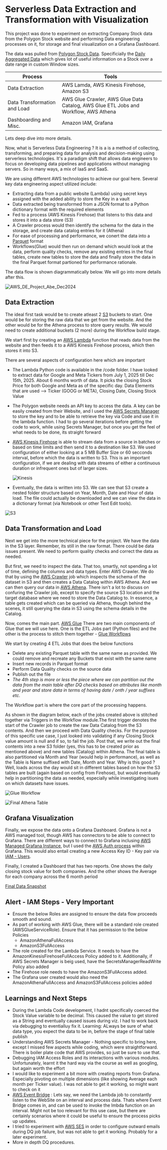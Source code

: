 # Serverless Data Extraction and Transformation with Visualization
This project was done to experiment on extracting Company Stock data from the Polygon Stock website and performing Data engineering processes on it, for storage and final visualization on a Grafana Dashboard.

The data was pulled from [Polygon Stock Data](https://polygon.io/). Specificially the [Daily Aggregated Data](https://polygon.io/docs/stocks/get_v2_aggs_ticker__stocksticker__range__multiplier___timespan___from___to) which gives lot of useful information on a Stock over a date range in custom Window sizes.

| Process | Tools |
| ----------- | ----------- |
| Data Extraction | AWS Lamda, AWS Kinesis Firehose, Amazon S3 |
| Data Transformation and Load | AWS Glue Crawler, AWS Glue Data Catalog, AWS Glue ETL Jobs and Workflow, AWS Athena |
| Dashboarding and Misc. | Amazon IAM, Grafana |

Lets deep dive into more details.

Now, what is Serverless Data Engineering ? It is a is a method of collecting, transforming, and preparing data for analysis and decision-making using serverless technologies. It's a paradigm shift that allows data engineers to focus on developing data pipelines and applications without managing servers. So in many ways, a mix of IaaS and SaaS.

We are using different AWS technologies to achieve our goal here. Several key data engineering aspect utilized include:
- Extracting data from a public website (Lambda) using secret keys assigned with the added ability to store the Key in a vault
- Data extracted being transformed from a JSON format to a Python dictionary format with the required elements
- Fed to a process (AWS Kinesis Firehose) that listens to this data and stores it into a data store (S3)
- A Crawler process would then identify the schema for the data in the storage, and create data catalog entries for it (Athena)
- For ease of processing and performance, we conert the data into a [Parquet](https://www.databricks.com/glossary/what-is-parquet#:~:text=Apache%20Parquet%20is%20an%20open,handle%20complex%20data%20in%20bulk.) format
- Workflows(Glue) would then run on demand which would look at the data, perform quality checks, remove any existing entries in the final tables, create new tables to store the data and finally store the data in the final Parquet format partioned for performance rationale.

The data flow is shown diagrammatically below. We will go into more details after this.

![AWS_DE_Project_Abe_Dec2024](https://github.com/user-attachments/assets/b914dabb-2181-4322-b8c7-3f5f590981b9)

## Data Extraction

The ideal first task would be to create atleast 2 [S3](https://aws.amazon.com/s3/) buckets to start. One would be for storing the raw data that we get from the website. And the other would be for the Athena process to store query results. We would need to create additional buckets (2 more) during the Workflow build stage.

We start first by creating an [AWS Lambda](https://aws.amazon.com/pm/lambda/?gclid=CjwKCAiAmrS7BhBJEiwAei59i5Q5rDOf1tv5NMyufZMunCcH-AqubZ2Nu-d-5eOEn1H8-tfsvh6zyRoCvYMQAvD_BwE&trk=73f686c8-9606-40ad-852f-7b2bcafa68fe&sc_channel=ps&ef_id=CjwKCAiAmrS7BhBJEiwAei59i5Q5rDOf1tv5NMyufZMunCcH-AqubZ2Nu-d-5eOEn1H8-tfsvh6zyRoCvYMQAvD_BwE:G:s&s_kwcid=AL!4422!3!651212652666!e!!g!!lambda!909122559!45462427876) function that reads data from the website and then feeds it to a AWS Kinesis Firehose process, which then stores it into S3.

There are several aspects of configuration here which are important
- The Lambda Python code is available in the /code folder. I have looked to extract data for Google and Meta Tickers from July 1, 2025 till Dec 15th, 2025. About 6 months worth of data. It picks the closing Stock Price for both Google and Meta as of the specific day. Data Elements that are used --> Ticker (GOOG or META), Closing Date, Closing Stock Value
- The Polygon website needs an API key to access the data. A key can be easily created from their Website, and I used the [AWS Secrets Manager](https://docs.aws.amazon.com/secretsmanager/latest/userguide/intro.html) to store the key and to be able to retrieve the key via Code and use it in the lambda function. I had to go several iterations before getting the code to work, while using Secrets Manager, but once you get the feel of what needs to be done, its straight forward
- [AWS Kinesis Firehose](https://aws.amazon.com/firehose/) is able to stream data from a source in batches or based on time limits and then send it to a destination like S3. We used configuration of either looking at a 5 MB Buffer Size or 60 secconds interval, before which the data is written to S3. This is an important configuration, if we are dealing with data streams of either a continuous duration or infrequent ones but of larger sizes. 
  
  ![Kinesis](https://github.com/user-attachments/assets/ae61fbbe-60ff-4799-805d-ab0cf72b60ef)

- Eventually, the data is written into S3. We can see that S3 create a nested folder structure based on Year, Month, Date and Hour of data load. The file could actually be downloaded and we can view the data in a dictionary format (via Notebook or other Text Edit tools).
    
![S3](https://github.com/user-attachments/assets/0dc9b0c2-525c-47c8-a3c2-2438fdf44942)

## Data Transformation and Load

Next we get into the more technical piece for the project. We have the data in the S3 layer. Remember, its still in the raw format. There could be data issues present. We need to perform quality checks and correct the data as needed.

But first, we need to inspect the data. That too, smartly, not spending a lot of time, defining the columns and data types. Enter AWS Crawler. We do that by using the [AWS Crawler](https://docs.aws.amazon.com/glue/latest/dg/add-crawler.html) job which inspects the schema of the dataset in S3 and then creates a Data Catalog within AWS Athena. And we can then query our data in [AWS Athena](https://aws.amazon.com/athena/). There isn't a lot to discuss on confuring the Crawler job, except to specify the source S3 location and the target database where we need to store the Data Catalog to. In essence, a table gets created which can be queried via Athena, though behind the scenes, it still querying the data in S3 using the schema details in the Catalog.

Now, comes the main part. [AWS Glue](https://aws.amazon.com/glue/) There are two main components of Glue that we will use here. One is the ETL Jobs part (Python files) and the other is the process to stitch them together - [Glue Workflows](https://docs.aws.amazon.com/glue/latest/dg/workflows_overview.html)

We start by creating 4 ETL Jobs that does the below functions
  - Delete any existing Parquet table with the same name as provided. We could remove and recreate any Buckets that exist with the same name
  - Insert new records in Parquet format
  - Perform Data Quality checks on the source data
  - Publish out the file
  - *The 4th step is more or less the piece where we can partition out the data from the main table after DQ checks based on attributes like month and year and store data in terms of having date / onth / year suffixes etc.*


The Workflow part is where the core part of the processing happens. 

As shown in the diagram below, each of the jobs created above is stitched together via Triggers in the Workflow module.The first trigger denotes the start of the Crawler job to create the raw Data Catalog from the S3 contents. And then we proceed with Data Quality checks. For the purpose of this specific use case, I just looked into validating if any Closing Stock value amount is null and if so, to fail the job. Post that, we write out the final contents into a new S3 folder (yes, this has to be created prior as mentioned above) and new tables (Catalog) within Athena. The final table is also partitioned via Month and Year (would help in performance), as well as the Table is Name suffixed with Date, Month and Year. Why is this good ? Well, loads across the day would sit in different tables based on how the S3 tables are built (again based on config from Firehose), but would eventually help in partitioning the data as needed, especially while investigating isues on which datasets have issues.

![Glue Workflow](https://github.com/user-attachments/assets/cc8b130d-1bfc-4f09-986c-6eec1e694741)

![Final Athena Table](https://github.com/user-attachments/assets/7cba6c25-3814-4915-8ce9-fbe5ab6ec6fa)

## Grafana Visualization

Finally, we expose the data onto a Grafana Dashboard. Grafana is not a AWS managed tool, though AWS has connectors to be able to connect to Grafana. There are different ways to connect to Grafana inclusing [AWS Managed Grafana Instance](https://aws.amazon.com/grafana/), but I used the [AWS Auth process](https://grafana.com/docs/grafana/latest/datasources/aws-cloudwatch/aws-authentication/) within Grafana. This would also entail creating a new Access Key ID - Key pair via [IAM - Users](https://docs.aws.amazon.com/IAM/latest/UserGuide/id_credentials_access-keys.html).

Finally, I created a Dashboard that has two reports. One shows the daily closing stock value for both companies. And the other shows the Average for each company across the 6 month period

[Final Data Snapshot](https://abejabe.grafana.net/dashboard/snapshot/qJYVzvGEy1KbfMx7jdzflTQbo6tKxWvb)

## Alert - IAM Steps - Very Important

- Ensure the below Roles are assigned to ensure the data flow proceeds smooth and sound.
- As part of working with AWS Glue, there will be a standard role created (AWSGlueServiceRole). Ensure that it has permission to the below Policies
  - AmazonAthenaFullAccess
  - AmazonS3FullAccess
- The role created for the Lambda Service. It needs to have the AmazonKinesisFirehoseFullAccess Policy added to it. Additionally, if AWS Secrets Manager is beig used, have the SecretsManagerReadWrite Policy also added
- The Firehose role needs to have the AmazonS3FullAccess added.
- The Grafana user created would also need the AmazonAthenaFullAccess and AmazonS3FullAccess policies added

## Learnings and Next Steps

- During the Lambda Code development, I hadnt specifically coerced the Stock Value variable to be decimal. This caused the value to get stored as a String and eventually caused issues during viz. I had to work back via debugging to eventialluy fix it. Learning: ALways be sure of what data type, you expect the data to be in, before the stage of final table publish
- Understanding AWS Secrets Manager - Nothing specific to bring here, except I missed few aspects while coding, which were straightforward. There is boiler plate code that AWS provides, so just be sure to use that.
- Debugging IAM Access Roles and its interactions with various modules. Unfortunately, learnt it the hard way via the course as well as googling, but again worth the effort
- I would like to experiment a bit more with creating reports from Grafana. Especially pivoting on multiple dimensions (like showing Average each month per Ticker value). I was not able to get it working, so might want to check on it
- [AWS Event Bridge](https://aws.amazon.com/eventbridge/) : Lets say, we need the Lambda job to constantly listen to the WebSite on an interval and process data. Thats where Event Bridge comes in, and can be used to invoke the lmbda function on an interval. Might not be too relevant for this use case, but there are certainly scenarios where it could be useful to ensure the process picks up updates.
- I tried to experiment with [AWS SES](https://aws.amazon.com/getting-started/hands-on/send-an-email-with-amazon-ses/) in order to configure outward emails during DQ job failure, but was not able to get it working. Probably for a later experiment.
- More in depth DQ procedures.

